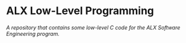 # ALX Low-Level Programming
###### A repository that contains some low-level C code for the ALX Software Engineering program.
